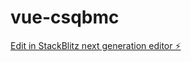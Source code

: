 # vue-csqbmc

[Edit in StackBlitz next generation editor ⚡️](https://stackblitz.com/~/github.com/flpelerin/vue-csqbmc)